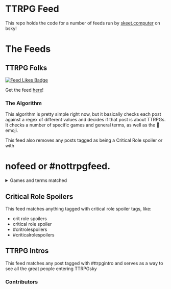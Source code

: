 # TTRPG Feed

This repo holds the code for a number of feeds run by [skeet.computer](https://bsky.app/profile/skeet.computer) on bsky!

# The Feeds

## TTRPG Folks

[![Feed Likes Badge](https://bsky-feed-badge.vercel.app/api?feed=at://did:plc:iuk433sj23ncu2oo2pfnw7fw/app.bsky.feed.generator/aaabotewjkiv4&badgeType=likes)](https://bsky.app/profile/did:plc:iuk433sj23ncu2oo2pfnw7fw/feed/aaabotewjkiv4)

Get the feed [here](https://bsky.app/profile/did:plc:iuk433sj23ncu2oo2pfnw7fw/feed/aaabotewjkiv4)!

### The Algorithm

This algorithm is pretty simple right now, but it basically checks each post
against a regex of different values and decides if that post is about TTRPGs.
It checks a number of specific games and general terms, as well as the 🎲 emoji.

This feed also removes any posts tagged as being a Critical Role spoiler or with
# nofeed or #nottrpgfeed.



<details>
<summary>Games and terms matched</summary>

#### General Terms

- ttrpgs / ttrpgs
- tabletop rpg
- tabletop roleplaying
- tabletop game
- tabletop gaming
- game master
- dungeon master
- character art

#### Promo stuff

- self-promo saturday, self promo saturday
- wip wednesday

#### Events

- gen con

#### Shows

- critical role
- dimension 20
- dungeons and daddies
- dungeons & daddies
- glass cannon pod
- the adventure zone
- not another d&d pod
- nadp pod

#### Publishers

- free league
- wotc
- wizards of the coast
- paizo
- limithron
- evil genius games
- evil hat productions

#### Creators

- bob the world builder
- matt colville / matthew colvile
- mcdm
- ginny di
- dungeon dudes
- pointy hat
- jp coovert
- the dm lair
- bonus action
- map crow
- arcane anthems
- griffons saddlebag

#### D&D

- dungeons and dragons
- dungeons & dragons
- d&d
- dnd
- d&d beyond
- dndbeyond
- dnd beyond

#### paizo

- pathfinder
- starfinder

#### Free League

- mork borg
- pirate borg
- death in space
- the one ring
- vast grimm
- cy_borg
- mutant year zero
- tales from the loop
- vaesen
- r\.? talsorian
- darrington press

#### Other Games

- tormenta
- das schwarze auge
- apocalypse world
- mutants and masterminds
- shadowrun
- savage worlds
- vampire: the masquerade
- lancer
- dungeon world
- transformers rpg
- warhammer
- wrath and glory
- wrath & glory
- mutant: year zero
- alien rpg
- fate system
- gurps
- cyberpunk red
- blades in the dark
- urban shadows
- symbaroum
- shadowdark
- call of cthulhu
- dish pit witches
- liminal horror
- into the cess & citadel
- into the wyrd & wild
- thirsty swords lesbians
- quest rpg
- coyote & crow
- coyote and crow
- troika
- mothership rpg
- mother lands rpg
- witcher rpg
- powered by the apocalypse
- pbta
- forged in the dark
- candela obscura
- daggerheart
- monster hearts

#### Looser terms

- worldbuilding
- worldanvil
- role20
- foundry vtt
- alchemy rpg

#### Awards

- ennies

</details>

## Critical Role Spoilers

This feed matches anything tagged with critical role spoiler tags, like:

- crit role spoilers
- critical role spoiler
- #critrolespoilers
- #criticalrolespoilers

## TTRPG Intros

This feed matches any post tagged with #ttrpgintro and serves as a way to see
all the great people entering TTRPGsky

### Contributors
